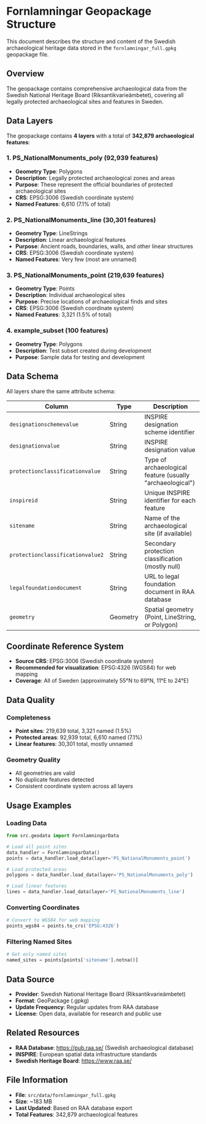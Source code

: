 # Fornlamningar Geopackage Structure

This document describes the structure and content of the Swedish archaeological heritage data stored in the `fornlamningar_full.gpkg` geopackage file.

## Overview

The geopackage contains comprehensive archaeological data from the Swedish National Heritage Board (Riksantikvarieämbetet), covering all legally protected archaeological sites and features in Sweden.

## Data Layers

The geopackage contains **4 layers** with a total of **342,879 archaeological features**:

### 1. PS_NationalMonuments_poly (92,939 features)
- **Geometry Type**: Polygons
- **Description**: Legally protected archaeological zones and areas
- **Purpose**: These represent the official boundaries of protected archaeological sites
- **CRS**: EPSG:3006 (Swedish coordinate system)
- **Named Features**: 6,610 (7.1% of total)

### 2. PS_NationalMonuments_line (30,301 features)
- **Geometry Type**: LineStrings
- **Description**: Linear archaeological features
- **Purpose**: Ancient roads, boundaries, walls, and other linear structures
- **CRS**: EPSG:3006 (Swedish coordinate system)
- **Named Features**: Very few (most are unnamed)

### 3. PS_NationalMonuments_point (219,639 features)
- **Geometry Type**: Points
- **Description**: Individual archaeological sites
- **Purpose**: Precise locations of archaeological finds and sites
- **CRS**: EPSG:3006 (Swedish coordinate system)
- **Named Features**: 3,321 (1.5% of total)

### 4. example_subset (100 features)
- **Geometry Type**: Polygons
- **Description**: Test subset created during development
- **Purpose**: Sample data for testing and development

## Data Schema

All layers share the same attribute schema:

| Column | Type | Description |
|--------|------|-------------|
| `designationschemevalue` | String | INSPIRE designation scheme identifier |
| `designationvalue` | String | INSPIRE designation value |
| `protectionclassificationvalue` | String | Type of archaeological feature (usually "archaeological") |
| `inspireid` | String | Unique INSPIRE identifier for each feature |
| `sitename` | String | Name of the archaeological site (if available) |
| `protectionclassificationvalue2` | String | Secondary protection classification (mostly null) |
| `legalfoundationdocument` | String | URL to legal foundation document in RAA database |
| `geometry` | Geometry | Spatial geometry (Point, LineString, or Polygon) |

## Coordinate Reference System

- **Source CRS**: EPSG:3006 (Swedish coordinate system)
- **Recommended for visualization**: EPSG:4326 (WGS84) for web mapping
- **Coverage**: All of Sweden (approximately 55°N to 69°N, 11°E to 24°E)

## Data Quality

### Completeness
- **Point sites**: 219,639 total, 3,321 named (1.5%)
- **Protected areas**: 92,939 total, 6,610 named (7.1%)
- **Linear features**: 30,301 total, mostly unnamed

### Geometry Quality
- All geometries are valid
- No duplicate features detected
- Consistent coordinate system across all layers

## Usage Examples

### Loading Data
```python
from src.geodata import FornlamningarData

# Load all point sites
data_handler = FornlamningarData()
points = data_handler.load_data(layer='PS_NationalMonuments_point')

# Load protected areas
polygons = data_handler.load_data(layer='PS_NationalMonuments_poly')

# Load linear features
lines = data_handler.load_data(layer='PS_NationalMonuments_line')
```

### Converting Coordinates
```python
# Convert to WGS84 for web mapping
points_wgs84 = points.to_crs('EPSG:4326')
```

### Filtering Named Sites
```python
# Get only named sites
named_sites = points[points['sitename'].notna()]
```

## Data Source

- **Provider**: Swedish National Heritage Board (Riksantikvarieämbetet)
- **Format**: GeoPackage (.gpkg)
- **Update Frequency**: Regular updates from RAA database
- **License**: Open data, available for research and public use

## Related Resources

- **RAA Database**: https://pub.raa.se/ (Swedish archaeological database)
- **INSPIRE**: European spatial data infrastructure standards
- **Swedish Heritage Board**: https://www.raa.se/

## File Information

- **File**: `src/data/fornlamningar_full.gpkg`
- **Size**: ~183 MB
- **Last Updated**: Based on RAA database export
- **Total Features**: 342,879 archaeological features
